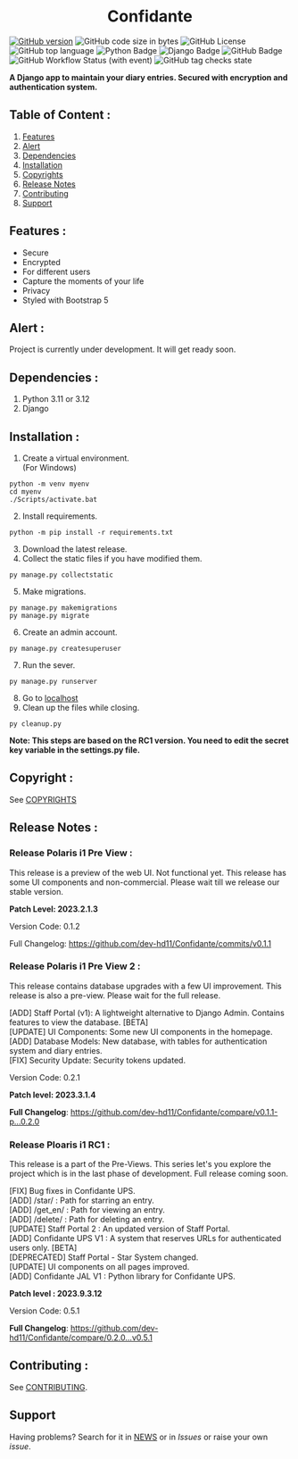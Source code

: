 <div align = "center">
<h1> Confidante </h1>
</div>

[![GitHub version](https://badge.fury.io/gh/dev-hd11%2FConfidante.svg)](https://badge.fury.io/gh/dev-hd11%2FConfidante)
![GitHub code size in bytes](https://img.shields.io/github/languages/code-size/dev-hd11/Confidante)
![GitHub License](https://img.shields.io/github/license/dev-hd11/Confidante)
![GitHub top language](https://img.shields.io/github/languages/top/dev-hd11/Confidante)
![Python Badge](https://img.shields.io/badge/Python-3776AB?logo=python&logoColor=fff&style=flat)
![Django Badge](https://img.shields.io/badge/Django-092E20?logo=django&logoColor=fff&style=flat)
![GitHub Badge](https://img.shields.io/badge/GitHub-181717?logo=github&logoColor=fff&style=flat)
![GitHub Workflow Status (with event)](https://img.shields.io/github/actions/workflow/status/dev-hd11/Confidante/django.yml)
![GitHub tag checks state](https://img.shields.io/github/checks-status/dev-hd11/Confidante/v0.5.1)


**A Django app to maintain your diary entries. Secured with encryption and authentication system.**

## Table of Content :
1. [Features](#features-)
2. [Alert](#alert-)
3. [Dependencies](#dependencies-)
4. [Installation](#installation-)
5. [Copyrights](#copyrights-)
6. [Release Notes](#release-notes-)
7. [Contributing](#contributing-)
8. [Support](#support-)

## Features :
- Secure
- Encrypted
- For different users
- Capture the moments of your life
- Privacy
- Styled with Bootstrap 5

## Alert :
Project is currently under development. It will get ready soon.

## Dependencies :
1. Python 3.11 or 3.12
2. Django

## Installation :
1. Create a virtual environment.<br>(For Windows)
```shell
python -m venv myenv
cd myenv
./Scripts/activate.bat
``` 

2. Install requirements.<br>
```shell
python -m pip install -r requirements.txt

```

3. Download the latest release.
4. Collect the static files if you have modified them.
```shell
py manage.py collectstatic
```
5. Make migrations.
```shell
py manage.py makemigrations
py manage.py migrate
```
6. Create an admin account.
```shell
py manage.py createsuperuser
```
7. Run the sever.
```shell
py manage.py runserver
```
8. Go to [localhost](127.0.0.1:8000)
9. Clean up the files while closing.
```shell
py cleanup.py
```

**Note: This steps are based on the RC1 version. You need to edit the secret key variable in the settings.py file.**

## Copyright :
See [COPYRIGHTS](./COPYRIGHTS.md)

## Release Notes :

### Release Polaris i1 Pre View :
This release is a preview of the web UI. Not functional yet. This release has some UI components and non-commercial. Please wait till we release our stable version.

**Patch Level: 2023.2.1.3**

Version Code: 0.1.2

Full Changelog: https://github.com/dev-hd11/Confidante/commits/v0.1.1

### Release Polaris i1 Pre View 2 :
This release contains database upgrades with a few UI improvement. This release is also a pre-view. Please wait for the full release.

[ADD] Staff Portal (v1): A lightweight alternative to Django Admin. Contains features to view the database. [BETA] <br>
[UPDATE] UI Components: Some new UI components in the homepage.<br>
[ADD] Database Models: New database, with tables for authentication system and diary entries.<br>
[FIX] Security Update: Security tokens updated.<br>

Version Code: 0.2.1

 **Patch level: 2023.3.1.4**

**Full Changelog**: https://github.com/dev-hd11/Confidante/compare/v0.1.1-p...0.2.0

### Release Ploaris i1 RC1 :
This release is a part of the Pre-Views. This series let's you explore the project which is in the last phase of development. Full release coming soon.

[FIX] Bug fixes in Confidante UPS.<br>
[ADD] /star/ : Path for starring an entry.<br>
[ADD] /get_en/ : Path for viewing an entry.<br>
[ADD] /delete/ : Path for deleting an entry.<br>
[UPDATE] Staff Portal 2 : An updated version of Staff Portal.<br>
[ADD] Confidante UPS V1 : A system that reserves URLs for authenticated users only. [BETA]<br>
[DEPRECATED] Staff Portal - Star System changed. <br>
[UPDATE] UI components on all pages improved.<br>
[ADD] Confidante JAL V1 : Python library for Confidante UPS. <br>

**Patch level : 2023.9.3.12**

Version Code: 0.5.1

**Full Changelog**: https://github.com/dev-hd11/Confidante/compare/0.2.0...v0.5.1

## Contributing :
See [CONTRIBUTING](./CONTRIBUTING.md).

## Support
Having problems? Search for it in [NEWS](./NEWS.md) or in *Issues* or raise your own *issue*.
